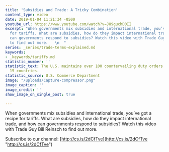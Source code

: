 ```yaml
---
title: 'Subsidies and Trade: A Tricky Combination'
content_type: video
date: 2019-01-04 11:21:34 -0500
youtube_url: https://www.youtube.com/watch?v=JH9guchD0II
excerpt: "When governments mix subsidies and international trade, you’ve got a recipe
  for tariffs. What are subsidies, how do they impact international trade, and how
  can governments respond to subsidies? Watch this video with Trade Guy Bill Reinsch
  to find out more.   \n  "
series: _series/trade-terms-explained.md
keywords:
- _keywords/tariffs.md
statistic_number: ''
statistic_text: The U.S. maintains over 100 countervailing duty orders on more than
  15 countries.
statistic_source: U.S. Commerce Department
image: "/uploads/Capture-compressor.png"
image_caption: ''
image_credit: ''
show_image_on_single_post: true

---
```

When governments mix subsidies and international trade, you’ve got a recipe for tariffs. What are subsidies, how do they impact international trade, and how can governments respond to subsidies? Watch this video with Trade Guy Bill Reinsch to find out more. 

Subscribe to our channel: [http://cs.is/2dCfTve](http://cs.is/2dCfTve "http://cs.is/2dCfTve")  
